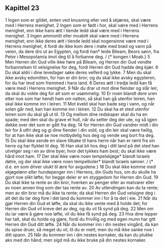 ## Kapittel 23

1 Ingen som er gildet, enten ved knusning eller ved å skjæres, skal være med i Herrens menighet.
2 Ingen som er født i hor, skal være med i Herrens menighet, enn ikke hans ætt i tiende ledd skal være med i Herrens menighet.
3 Ingen ammonitt eller moabitt skal være med i Herrens menighet; enn ikke deres ætt i tiende ledd skal nogensinne være med i Herrens menighet,
4 fordi de ikke kom dere i møte med brød og vann på veien, da dere dro ut av Egypten, og fordi han* leide Bileam, Beors sønn, fra Petor i Mesopotamia imot deg til å forbanne deg. / {* kongen i Moab.}
5 Men Herren din Gud ville ikke høre på Bileam, og Herren din Gud vendte forbannelsen til velsignelse for deg, fordi Herren din Gud hadde deg kjær.
6 Du skal aldri i dine levedager søke deres velferd og lykke.
7 Men du skal ikke avsky edomitten, for han er din bror; og du skal ikke avsky egypteren, for du har levd som fremmed i hans land.
8 Deres ætt i tredje ledd kan få være med i Herrens menighet.
9 Når du drar ut mot dine fiender og slår leir, da skal du vokte deg for alt som er usømmelig.
10 Er noen blandt dere uren etter noe som har hendt ham om natten, så skal han gå utenfor leiren, han skal ikke komme inn i leiren.
11 Mot kveld skal han bade seg i vann, og når solen går ned, kan han komme inn i leiren.
12 Du skal ha et sted utenfor leiren som du skal gå ut til.
13 Og mellom dine redskaper skal du ha en spade; med den skal du grave et hull, når du setter deg der ute, og så igjen dekke over det som er gått fra deg;
14 for Herren din Gud vandrer midt i din leir for å utfri deg og gi dine fiender i din vold, og din leir skal være hellig, for at han ikke skal se noe motbydelig hos deg og vende seg bort fra deg.
15 Du skal ikke sende en slave tilbake til hans herre når han er rømt fra sin herre og har flyktet til deg.
16 Han skal bli hos deg i ditt land på det sted han utvelger seg i en av dine byer, hvor det tykkes ham best; du skal ikke være hård imot ham.
17 Der skal ikke være noen tempelskjøge* blandt Israels døtre, og der skal ikke være noen tempelboler* blandt Israels sønner. / {* d.e. en som driver utukt til ære for avgudene.}
18 Du skal ikke komme med skjøgelønn eller hundepenger inn i Herrens, din Guds hus, om du skulle ha gjort noe slikt løfte; for begge deler er en styggedom for Herren din Gud.
19 Du skal ikke ta rente av din bror, hverken av penger eller av matvarer eller av noen annen ting som der tas rente av.
20 Av utlendingen kan du ta rente; men av din bror må du ikke ta rente; da skal Herren din Gud velsigne deg i alt det du tar deg fore i det land du kommer inn i for å ta det i eie.
21 Når du gjør Herren din Gud et løfte, da skal du ikke vente med å holde det; for Herren din Gud vil kreve det av deg, og du vil få synd på deg.
22 Men om du lar være å gjøre noe løfte, vil du ikke få synd på deg.
23 Hva dine lepper har talt, skal du holde og gjøre, fordi du frivillig og med egen munn har gitt Herren din Gud ditt løfte.
24 Når du kommer inn i din nestes vingård, da kan du spise druer, så meget du vil, til du er mett; men du må ikke sanke noe i ditt spann.
25 Når du kommer inn i din nestes kornaker, da kan du plukke aks med din hånd; men sigd må du ikke bruke på din nestes kornaker.
